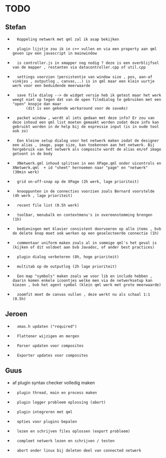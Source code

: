 # TODO

## Stefan

*    	Koppeling netwerk met qml zal ik asap bekijken
*    	plugin lijstje zou ik in c++ vullen en via een property aan qml geven ipv een javascript in mainwindow
*    	is controller.js in xmapper nog nodig ? deze is een overblijfsel van de mapper , restanten via datacontroller.cpp of util.cpp
*    	settings voorzien (persistentie van window size , pos, aan-af vinkjes , outputlog , canvas,..) is in qml maar een klein uurtje werk voor een beduidende meerwaarde
*    	save file dialog --> de widget versie heb ik getest maar het werk weegt niet op tegen dat van de open filedialog te gebruiken met een "open" knopje dan maar 
			(dit is een gekende workaround voor de saveAs)
*    	packet window , wordt al iets gedaan met deze info? Er zou van deze inhoud een qml list moeten gemaakt worden zodat deze info kan gebruikt worden in de help bij de expressie input (is in oude tool ook zo)
*    	Een kleine setup dialog voor het netwerk maken zodat de designer een alias , image, page size, kan toekennen aan het netwerk. Bij hergebruik van het netwerk als composite wordt de alias en/of image getoont in de body
*    	XNetwerk.qml inhoud splitsen in een XPage.qml onder uicontrols en XNetwerk.qml  + id "sheet" hernoemen naar "page" en "netwerk"  (30min werk)
*    	grid on-off-snap op de XPage (2h werk, lage prioriteit)
*    	knooppunten in de connecties voorzien zoals Bernard voorstelde (4h werk , lage prioriteit)
*    	recent file list (0.5h werk)
*    	toolbar, menubalk en contextmenu's in overeenstemming brengen (1h)
*    	bedieningen met klavier consistent doorvoeren op alle items , bvb de delete knop moet ook werken op een geselecteerde connectie (1h)
*    	commentaar uniform maken zoals al in sommige qml's het geval is (kijken of dit voldoet aan bvb Javadoc, of ander best practices)
*    	plugin dialog verbeteren (8h, hoge prioriteit) 
*    	multitab op de outputlog (2h lage prioriteit)
*    	Een map "symbols" maken zoals we voor lib en include hebben , daarin komen enkele icoontjes welke men via de netwerksetup kan kiezen , bvb het agent symbol (klein qml werk met grote meerwaarde)
*    	zoomfit moet de canvas vullen , deze werkt nu als schaal 1:1 (0.5h)

## Jeroen

* 		xmas.h updaten ("required")
* 		Flattener wijzigen en mergen
* 		Parser updaten voor composites
* 		Exporter updates voor composites

## Guus

* af	plugin syntax checker volledig maken
*   	plugin thread, main en process maken
*		plugin logger probleem oplossing (abort)
*		plugin integreren met qml
*		opties voor plugins bepalen
*		lezen en schrijven files oplossen (export probleem)
*		compleet netwerk lezen en schrijven / testen
*		abort onder linux bij deleten deel van connected netwerk

